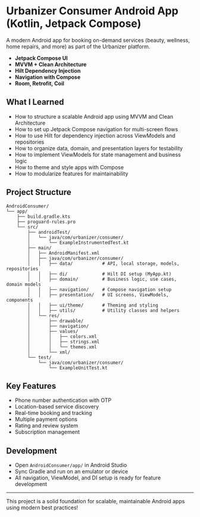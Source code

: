 # Urbanizer Consumer Android App (Kotlin, Jetpack Compose)

A modern Android app for booking on-demand services (beauty, wellness, home repairs, and more) as part of the Urbanizer platform.

- **Jetpack Compose UI**
- **MVVM + Clean Architecture**
- **Hilt Dependency Injection**
- **Navigation with Compose**
- **Room, Retrofit, Coil**

## What I Learned

- How to structure a scalable Android app using MVVM and Clean Architecture
- How to set up Jetpack Compose navigation for multi-screen flows
- How to use Hilt for dependency injection across ViewModels and repositories
- How to organize data, domain, and presentation layers for testability
- How to implement ViewModels for state management and business logic
- How to theme and style apps with Compose
- How to modularize features for maintainability

## Project Structure

```
AndroidConsumer/
└── app/
    ├── build.gradle.kts
    ├── proguard-rules.pro
    └── src/
        ├── androidTest/
        │   └── java/com/urbanizer/consumer/
        │       └── ExampleInstrumentedTest.kt
        ├── main/
        │   ├── AndroidManifest.xml
        │   ├── java/com/urbanizer/consumer/
        │   │   ├── data/           # API, local storage, models, repositories
        │   │   ├── di/             # Hilt DI setup (MyApp.kt)
        │   │   ├── domain/         # Business logic, use cases, domain models
        │   │   ├── navigation/     # Compose navigation setup
        │   │   ├── presentation/   # UI screens, ViewModels, components
        │   │   ├── ui/theme/       # Theming and styling
        │   │   ├── utils/          # Utility classes and helpers
        │   └── res/
        │       ├── drawable/
        │       ├── navigation/
        │       ├── values/
        │       │   ├── colors.xml
        │       │   ├── strings.xml
        │       │   └── themes.xml
        │       └── xml/
        └── test/
            └── java/com/urbanizer/consumer/
                └── ExampleUnitTest.kt
```

## Key Features

- Phone number authentication with OTP
- Location-based service discovery
- Real-time booking and tracking
- Multiple payment options
- Rating and review system
- Subscription management

## Development

- Open `AndroidConsumer/app/` in Android Studio
- Sync Gradle and run on an emulator or device
- All navigation, ViewModel, and DI setup is ready for feature development

---

This project is a solid foundation for scalable, maintainable Android apps using modern best practices! 